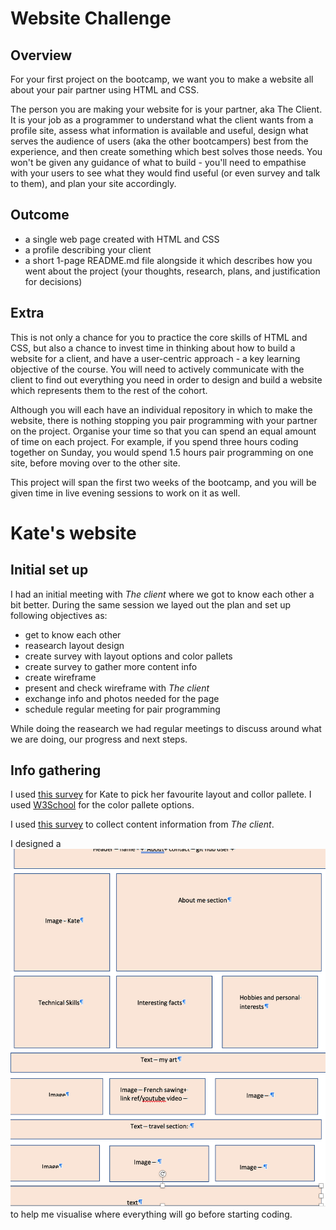 # Website Challenge

## Overview

For your first project on the bootcamp, we want you to make a website all about your pair partner using HTML and CSS.

The person you are making your website for is your partner, aka The Client. It is your job as a programmer to understand what the client wants from a profile site, assess what information is available and useful, design what serves the audience of users (aka the other bootcampers) best from the experience, and then create something which best solves those needs. You won't be given any guidance of what to build - you'll need to empathise with your users to see what they would find useful (or even survey and talk to them), and plan your site accordingly.

## Outcome

- a single web page created with HTML and CSS
- a profile describing your client
- a short 1-page README.md file alongside it which describes how you went about the project (your thoughts, research, plans, and justification for decisions)

## Extra

This is not only a chance for you to practice the core skills of HTML and CSS, but also a chance to invest time in thinking about how to build a website for a client, and have a user-centric approach - a key learning objective of the course. You will need to actively communicate with the client to find out everything you need in order to design and build a website which represents them to the rest of the cohort.

Although you will each have an individual repository in which to make the website, there is nothing stopping you pair programming with your partner on the project. Organise your time so that you can spend an equal amount of time on each project. For example, if you spend three hours coding together on Sunday, you would spend 1.5 hours pair programming on one site, before moving over to the other site.

This project will span the first two weeks of the bootcamp, and you will be given time in live evening sessions to work on it as well.

# Kate's website 

## Initial set up 

I had an initial meeting with _The client_ where we got to know each other a bit better. During the same session we layed out the plan and set up following objectives as:

* get to know each other 
* reasearch layout design 
* create survey with layout options and color pallets
* create survey to gather more content info
* create wireframe
* present and check wireframe with _The client_
* exchange info and photos needed for the page
* schedule regular meeting for pair programming 

While doing the reasearch we had regular meetings to discuss around what we are doing, our progress and next steps. 

## Info gathering

I used [this survey](https://docs.google.com/forms/d/e/1FAIpQLSc07OIUW2kmO5TVBpccaRN8i7zCpBwx8GgLBAIkaXsaB--37Q/viewform?usp=sf_link) for Kate to pick her favourite layout and collor pallete. I used [W3School](https://www.w3schools.com/colors/colors_palettes.asp) for the color pallete options. 

I used [this survey](https://docs.google.com/forms/d/e/1FAIpQLSfSIawvVidNMcOGtmCbKLgnioHM78wjvPK80QjR1m_gmoDd0g/viewform?usp=sf_link) to collect content information from _The client_.

I designed a ![wireframe](wireframe.png) to help me visualise where everything will go before starting coding. 







